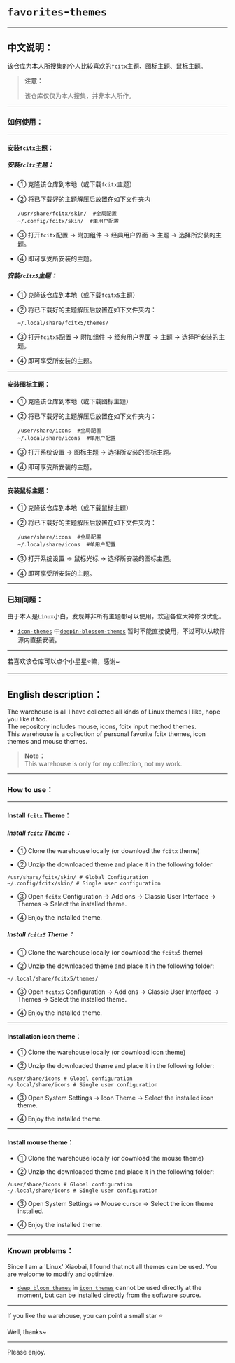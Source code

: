 # `favorites`-`themes`

---

## 中文说明：

该仓库为本人所搜集的个人比较喜欢的`fcitx`主题、图标主题、鼠标主题。</br>

> **注意：** </br>
> 
> 该仓库仅仅为本人搜集，并非本人所作。</br>

---

### 如何使用：

---

#### 安装`fcitx`主题：

##### 安装`fcitx`主题：

- ① 克隆该仓库到本地（或下载`fcitx`主题）
  
- ② 将已下载好的主题解压后放置在如下文件夹内
  
  ```shell
  /usr/share/fcitx/skin/  #全局配置
  ~/.config/fcitx/skin/  #单用户配置
  ```
  
- ③ 打开`fcitx`配置 → 附加组件 → 经典用户界面 → 主题 → 选择所安装的主题。
  
- ④ 即可享受所安装的主题。
  

##### 安装`fcitx5`主题：

- ① 克隆该仓库到本地（或下载`fcitx5`主题）
  
- ② 将已下载好的主题解压后放置在如下文件夹内：
  
  ```shell
  ~/.local/share/fcitx5/themes/ 
  ```
  
- ③ 打开`fcitx5`配置 → 附加组件 → 经典用户界面 → 主题 → 选择所安装的主题。
  
- ④ 即可享受所安装的主题。
  

---

#### 安装图标主题：

- ① 克隆该仓库到本地（或下载图标主题）
  
- ② 将已下载好的主题解压后放置在如下文件夹内：
  
  ```shell
  /user/share/icons  #全局配置
  ~/.local/share/icons  #单用户配置
  ```
  
- ③ 打开系统设置 → 图标主题 → 选择所安装的图标主题。
  
- ④ 即可享受所安装的主题。
  

---

#### 安装鼠标主题：

- ① 克隆该仓库到本地（或下载鼠标主题）
  
- ② 将已下载好的主题解压后放置在如下文件夹内：
  
  ```shell
  /user/share/icons  #全局配置
  ~/.local/share/icons  #单用户配置
  ```
  
- ③ 打开系统设置 → 鼠标光标 → 选择所安装的图标主题。
  
- ④ 即可享受所安装的主题。
  

---

### 已知问题：

由于本人是`Linux`小白，发现并非所有主题都可以使用，欢迎各位大神修改优化。 </br>

- [`icon-themes`](https://github.com/jidro/favorites-themes/tree/master/icon-themes "icon-themes") 中[`deepin-blossom-themes`](https://github.com/jidro/favorites-themes/tree/master/icon-themes/deepin-blossom-themes "deepin-blossom-themes") 暂时不能直接使用，不过可以从软件源内直接安装。 </br>

---

若喜欢该仓库可以点个小星星⭐嘛，感谢~

---

## English description：

The warehouse is all I have collected all kinds of Linux themes I like, hope you like it too. </br>
The repository includes mouse, icons, fcitx input method themes. </br>
This warehouse is a collection of personal favorite fcitx themes, icon themes and mouse themes. </br>

> **Note：** </br>
> This warehouse is only for my collection, not my work. </br>

---

### How to use：

---

#### Install `fcitx` Theme：

##### Install `fcitx` Theme：

- ① Clone the warehouse locally (or download the `fcitx` theme)

- ② Unzip the downloaded theme and place it in the following folder

```shell
/usr/share/fcitx/skin/ # Global Configuration
~/.config/fcitx/skin/ # Single user configuration
```

- ③ Open `fcitx` Configuration → Add ons → Classic User Interface → Themes → Select the installed theme.

- ④ Enjoy the installed theme.

##### Install `fcitx5` Theme：

- ① Clone the warehouse locally (or download the `fcitx5` theme)

- ② Unzip the downloaded theme and place it in the following folder:

```shell
~/.local/share/fcitx5/themes/ 
```

- ③ Open `fcitx5` Configuration → Add ons → Classic User Interface → Themes → Select the installed theme.

- ④ Enjoy the installed theme.

---

#### Installation icon theme：

- ① Clone the warehouse locally (or download icon theme)

- ② Unzip the downloaded theme and place it in the following folder:

```shell
/user/share/icons # Global configuration
~/.local/share/icons # Single user configuration
```

- ③ Open System Settings → Icon Theme → Select the installed icon theme.

- ④ Enjoy the installed theme.

---

#### Install mouse theme：

- ① Clone the warehouse locally (or download the mouse theme)

- ② Unzip the downloaded theme and place it in the following folder:

```shell
/user/share/icons # Global configuration
~/.local/share/icons # Single user configuration
```

- ③ Open System Settings → Mouse cursor → Select the icon theme installed.

- ④ Enjoy the installed theme.

---

### Known problems：

Since I am a 'Linux' Xiaobai, I found that not all themes can be used. You are welcome to modify and optimize. </br>

- [` deep bloom themes `](https://github.com/jidro/favorites-themes/tree/master/icon-themes/deepin-blossom-themes "deepin-blossom-themes") in [` icon themes `](https://github.com/jidro/favorites-themes/tree/master/icon-themes/deepin-blossom-themes "deepin-blossom-themes") cannot be used directly at the moment, but can be installed directly from the software source. </br>

---

If you like the warehouse, you can point a small star ⭐ </br>

Well, thanks~ </br>

---

Please enjoy.
